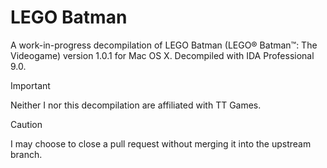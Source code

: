 # LEGO Batman
A work-in-progress decompilation of LEGO Batman (LEGO® Batman™: The Videogame) version 1.0.1 for Mac OS X.  Decompiled with IDA Professional 9.0.

> [!IMPORTANT]
> Neither I nor this decompilation are affiliated with TT Games.

> [!CAUTION]
> I may choose to close a pull request without merging it into the upstream branch.
